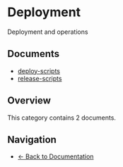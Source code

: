# Deployment

Deployment and operations

## Documents

- [deploy-scripts](./deploy-scripts.md)
- [release-scripts](./release-scripts.md)

## Overview

This category contains 2 documents.

## Navigation

- [← Back to Documentation](../)
